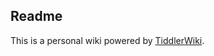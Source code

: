 ## Readme

This is a personal wiki powered by [TiddlerWiki](https://github.com/kookma/TW5-GitHub-Saver/).
